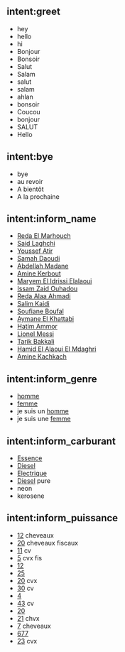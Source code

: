 ## intent:greet
- hey
- hello
- hi
- Bonjour
- Bonsoir
- Salut
- Salam
- salut
- salam
- ahlan
- bonsoir
- Coucou
- bonjour
- SALUT
- Hello

## intent:bye
- bye
- au revoir
- A bientôt
- A la prochaine

## intent:inform_name
- [Reda El Marhouch](name)
- [Said Laghchi](name)
- [Youssef Atir](name)
- [Samah Daoudi](name)
- [Abdellah Madane](name)
- [Amine Kerbout](name)
- [Maryem El Idrissi Elalaoui](name)
- [Issam Zaid Ouhadou](name)
- [Reda Alaa Ahmadi](name)
- [Salim Kaidi](name)
- [Soufiane Boufal](name)
- [Aymane El Khattabi](name)
- [Hatim Ammor](name)
- [Lionel Messi](name)
- [Tarik Bakkali](name)
- [Hamid El Alaoui El Mdaghri](name)
- [Amine Kachkach](name)

## intent:inform_genre
- [homme](genre)
- [femme](genre)
- je suis un [homme](genre) 
- je suis une [femme](genre)

## intent:inform_carburant
- [Essence](carburant)
- [Diesel](carburant)
- [Electrique](carburant)
- [Diesel](carburant) pure
- neon
- kerosene

## intent:inform_puissance
- [12](puissance) cheveaux
- [20](puissance) cheveaux fiscaux
- [11](puissance) cv
- [5](puissance) cvx fis
- [12](puissance)
- [25](puissance)
- [20](puissance) cvx
- [30](puissance) cv
- [4](puissance)
- [43](puissance) cv
- [20](puissance)
- [21](puissance) chvx
- [7](puissance) cheveaux
- [677](puissance)
- [23](puissance) cvx
